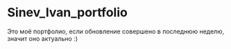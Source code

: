 # Sinev_Ivan_portfolio
Это моё портфолио, если обновление совершено в последнюю неделю, значит оно актуально :)
